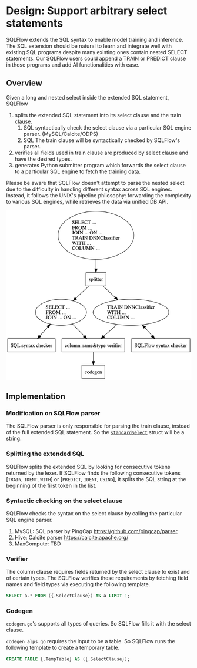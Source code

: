 # Design: Support arbitrary select statements

SQLFlow extends the SQL syntax to enable model training and inference. The SQL extension should be natural to learn and
integrate well with existing SQL programs despite many existing ones contain nested SELECT statements. Our SQLFlow
users could append a TRAIN or PREDICT clause in those programs and add AI functionalities with ease.

## Overview

Given a long and nested select inside the extended SQL statement, SQLFlow

1. splits the extended SQL statement into its select clause and the train clause.
    1. SQL syntactically check the select clause via a particular SQL engine parser. (MySQL/Calcite/ODPS)
    1. SQL The train clause will be syntactically checked by SQLFlow's parser.
1. verifies all fields used in train clause are produced by select clause and have the desired types.
1. generates Python submitter program which forwards the select clause to a particular SQL engine to fetch the training data.

Please be aware that SQLFlow doesn't attempt to parse the nested select due to the difficulty in handling different syntax
across SQL engines. Instead, it follows the UNIX's pipeline philosophy: forwarding the complexity to various SQL engines,
while retrieves the data via unified DB API.

![](/doc/figures/arbitrary-select.png)

## Implementation

### Modification on SQLFlow parser

The SQLFlow parser is only responsible for parsing the train clause, instead of the full extended SQL statement. So the
[`standardSelect`](https://github.com/sql-machine-learning/sqlflow/blob/158b098cfecf7b12479171b09c12b877ad3fb00b/sql/sql.y#L66-L71)
struct will be a string.

### Splitting the extended SQL

SQLFlow splits the extended SQL by looking for consecutive tokens returned by the lexer. If SQLFlow finds the following consecutive tokens 
[`TRAIN`, `IDENT`, `WITH`] or [`PREDICT`, `IDENT`, `USING`], it splits the SQL string at the beginning of the first token
in the list.

### Syntactic checking on the select clause

SQLFlow checks the syntax on the select clause by calling the particular SQL engine parser.

1. MySQL: SQL parser by PingCap https://github.com/pingcap/parser
1. Hive: Calcite parser https://calcite.apache.org/
1. MaxCompute: TBD

### Verifier

The column clause requires fields returned by the select clause to exist and of certain types. The SQLFlow verifies these
requirements by fetching field names and field types via executing the following template.

```SQL
SELECT a.* FROM ({.SelectClause}) AS a LIMIT 1;
```

### Codegen

`codegen.go`'s supports all types of queries. So SQLFlow fills it with the select clause.

`codegen_alps.go` requires the input to be a table. So SQLFlow runs the following template to create a temporary table.

```SQL
CREATE TABLE {.TempTable} AS ({.SelectClause});
```

